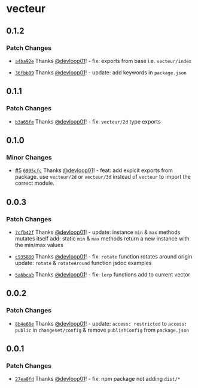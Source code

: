 # vecteur

## 0.1.2

### Patch Changes

- [`a4ba92e`](https://github.com/devloop01/vecteur/commit/a4ba92e9ca434376ed53aad28c5dae47d74f7f47) Thanks [@devloop01](https://github.com/devloop01)! - fix: exports from base i.e. `vecteur/index`

- [`36fbb99`](https://github.com/devloop01/vecteur/commit/36fbb99d38077e8b83cef0ebb1709f43d6dee4eb) Thanks [@devloop01](https://github.com/devloop01)! - update: add keywords in `package.json`

## 0.1.1

### Patch Changes

- [`b3a65fe`](https://github.com/devloop01/vecteur/commit/b3a65fef146f22d12a1619e95616f9d41ff895f4) Thanks [@devloop01](https://github.com/devloop01)! - fix: `vecteur/2d` type exports

## 0.1.0

### Minor Changes

- [#5](https://github.com/devloop01/vecteur/pull/5) [`6905cfc`](https://github.com/devloop01/vecteur/commit/6905cfc7543990f17207f0ad9b1984ab1bf9f2d6) Thanks [@devloop01](https://github.com/devloop01)! - feat: add explcit exports from package. use `vecteur/2d` or `vecteur/3d` instead of `vecteur` to import the correct module.

## 0.0.3

### Patch Changes

- [`7cfb42f`](https://github.com/devloop01/vecteur/commit/7cfb42f6766852c828e54ad0ec8cc7b69ea12be9) Thanks [@devloop01](https://github.com/devloop01)! - update: instance `min` & `max` methods mutates itself
  add: static `min` & `max` methods return a new instance with the min/max values

- [`c935880`](https://github.com/devloop01/vecteur/commit/c935880041db456aa4ae13aace3cf405e8f7f79b) Thanks [@devloop01](https://github.com/devloop01)! - fix: `rotate` function rotates around origin
  update: `rotate` & `rotateAround` function jsdoc examples

- [`5a6bcab`](https://github.com/devloop01/vecteur/commit/5a6bcabc3b1e68f1db62ddedf109373ef6a9796c) Thanks [@devloop01](https://github.com/devloop01)! - fix: `lerp` functions add to current vector

## 0.0.2

### Patch Changes

- [`8b4e68e`](https://github.com/devloop01/vecteur/commit/8b4e68eef248691f494c6d93f3cc88680ff8706a) Thanks [@devloop01](https://github.com/devloop01)! - update: `access: restricted` to `access: public` in `changeset/config` & remove `publishConfig` from `package.json`

## 0.0.1

### Patch Changes

- [`27ea8fd`](https://github.com/devloop01/vecteur/commit/27ea8fd6935e6022e2297aa10f38ed612ab9de96) Thanks [@devloop01](https://github.com/devloop01)! - fix: npm package not adding `dist/*`
